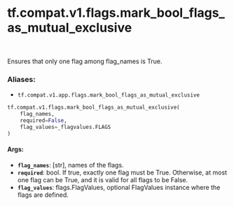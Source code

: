 <div itemscope itemtype="http://developers.google.com/ReferenceObject">
<meta itemprop="name" content="tf.compat.v1.flags.mark_bool_flags_as_mutual_exclusive" />
<meta itemprop="path" content="Stable" />
</div>

# tf.compat.v1.flags.mark_bool_flags_as_mutual_exclusive

<!-- Insert buttons -->

<table class="tfo-notebook-buttons tfo-api" align="left">
</table>



<!-- Start diff -->
Ensures that only one flag among flag_names is True.

### Aliases:

* `tf.compat.v1.app.flags.mark_bool_flags_as_mutual_exclusive`


``` python
tf.compat.v1.flags.mark_bool_flags_as_mutual_exclusive(
    flag_names,
    required=False,
    flag_values=_flagvalues.FLAGS
)
```



<!-- Placeholder for "Used in" -->


#### Args:


* <b>`flag_names`</b>: [str], names of the flags.
* <b>`required`</b>: bool. If true, exactly one flag must be True. Otherwise, at most
    one flag can be True, and it is valid for all flags to be False.
* <b>`flag_values`</b>: flags.FlagValues, optional FlagValues instance where the flags
    are defined.